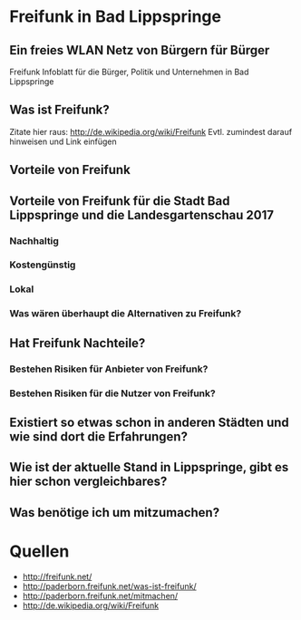 # Freifunk in Bad Lippspringe
## Ein freies WLAN Netz von Bürgern für Bürger

Freifunk Infoblatt für die Bürger, Politik und Unternehmen  in Bad Lippspringe

## Was ist Freifunk?

Zitate hier raus: http://de.wikipedia.org/wiki/Freifunk
Evtl. zumindest darauf hinweisen und Link einfügen




## Vorteile von Freifunk

## Vorteile von Freifunk für die Stadt Bad Lippspringe und die Landesgartenschau 2017
### Nachhaltig
### Kostengünstig
### Lokal
### Was wären überhaupt die Alternativen zu Freifunk?

## Hat Freifunk Nachteile?

### Bestehen Risiken für Anbieter von Freifunk?
### Bestehen Risiken für die Nutzer von Freifunk?

## Existiert so etwas schon in anderen Städten und wie sind dort die Erfahrungen?

## Wie ist der aktuelle Stand in Lippspringe, gibt es hier schon vergleichbares?

## Was benötige ich um mitzumachen?

# Quellen

* http://freifunk.net/
* http://paderborn.freifunk.net/was-ist-freifunk/
* http://paderborn.freifunk.net/mitmachen/
* http://de.wikipedia.org/wiki/Freifunk
